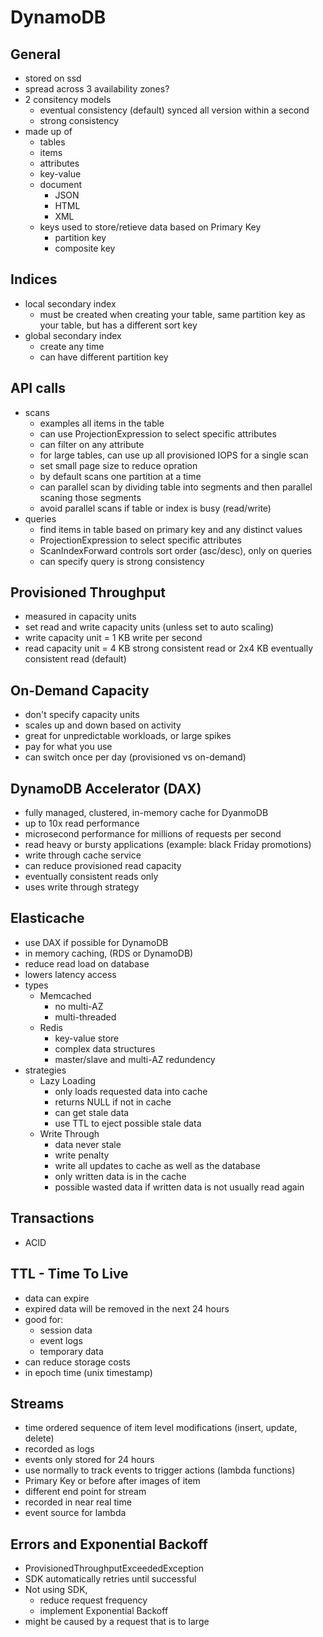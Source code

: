 # DynamoDB

## General

- stored on ssd
- spread across 3 availability zones?
- 2 consitency models
  - eventual consistency (default)
    synced all version within a second
  - strong consistency
- made up of
  - tables
  - items
  - attributes
  - key-value
  - document
    - JSON
    - HTML
    - XML
  - keys used to store/retieve data based on Primary Key
    - partition key
    - composite key

## Indices

- local secondary index
  - must be created when creating your table, same partition key as your table, but has a different sort key
- global secondary index
  - create any time
  - can have different partition key

## API calls

- scans
  - examples all items in the table
  - can use ProjectionExpression to select specific attributes
  - can filter on any attribute
  - for large tables, can use up all provisioned IOPS for a single scan
  - set small page size to reduce opration
  - by default scans one partition at a time
  - can parallel scan by dividing table into segments and then parallel scaning those segments
  - avoid parallel scans if table or index is busy (read/write)
- queries
  - find items in table based on primary key and any distinct values
  - ProjectionExpression to select specific attributes
  - ScanIndexForward controls sort order (asc/desc), only on queries
  - can specify query is strong consistency

## Provisioned Throughput

- measured in capacity units
- set read and write capacity units (unless set to auto scaling)
- write capacity unit = 1 KB write per second
- read capacity unit = 4 KB strong consistent read or 2x4 KB eventually consistent read (default)

## On-Demand Capacity

- don't specify capacity units
- scales up and down based on activity
- great for unpredictable workloads, or large spikes
- pay for what you use
- can switch once per day (provisioned vs on-demand)

## DynamoDB Accelerator (DAX)

- fully managed, clustered, in-memory cache for DyanmoDB
- up to 10x read performance
- microsecond performance for millions of requests per second
- read heavy or bursty applications (example: black Friday promotions)
- write through cache service
- can reduce provisioned read capacity
- eventually consistent reads only
- uses write through strategy

## Elasticache

- use DAX if possible for DynamoDB
- in memory caching, (RDS or DynamoDB)
- reduce read load on database
- lowers latency access
- types
  - Memcached
    - no multi-AZ
    - multi-threaded
  - Redis
    - key-value store
    - complex data structures
    - master/slave and multi-AZ redundency
- strategies
  - Lazy Loading
    - only loads requested data into cache
    - returns NULL if not in cache
    - can get stale data
    - use TTL to eject possible stale data
  - Write Through
    - data never stale
    - write penalty
    - write all updates to cache as well as the database
    - only written data is in the cache
    - possible wasted data if written data is not usually read again

## Transactions

- ACID

## TTL - Time To Live

- data can expire
- expired data will be removed in the next 24 hours
- good for:
  - session data
  - event logs
  - temporary data
- can reduce storage costs
- in epoch time (unix timestamp)

## Streams

- time ordered sequence of item level modifications (insert, update, delete)
- recorded as logs
- events only stored for 24 hours
- use normally to track events to trigger actions (lambda functions)
- Primary Key or before after images of item
- different end point for stream
- recorded in near real time
- event source for lambda

## Errors and Exponential Backoff

- ProvisionedThroughputExceededException
- SDK automatically retries until successful
- Not using SDK,
  - reduce request frequency
  - implement Exponential Backoff
- might be caused by a request that is to large
